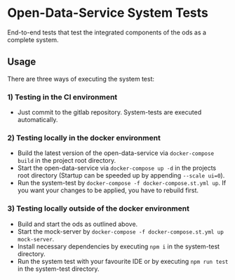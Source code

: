 # Open-Data-Service System Tests
End-to-end tests that test the integrated components of the ods as a complete system.

## Usage
There are three ways of executing the system test:

### 1) Testing in the CI environment
* Just commit to the gitlab repository. System-tests are executed automatically.

### 2) Testing locally in the docker environment
* Build the latest version of the open-data-service via ```docker-compose build``` in the project root directory.
* Start the open-data-service via ```docker-compose up -d``` in the projects root directory (Startup can be speeded up by appending ```--scale ui=0```). 
* Run the system-test by ```docker-compose -f docker-compose.st.yml up```. If you want your changes to be applied, you have to rebuild first. 
  
### 3) Testing locally outside of the docker environment
* Build and start the ods as outlined above.
* Start the mock-server by ```docker-compose -f docker-compose.st.yml up mock-server```.
* Install necessary dependencies by executing ```npm i``` in the system-test directory.
* Run the system test with your favourite IDE or by executing ```npm run test``` in the system-test directory.
